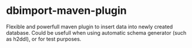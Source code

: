 dbimport-maven-plugin
=====================

Flexible and powerfull maven plugin to insert data into newly created database. Could be usefull when using automatic schema generator (such as h2ddl), or for test purposes.
